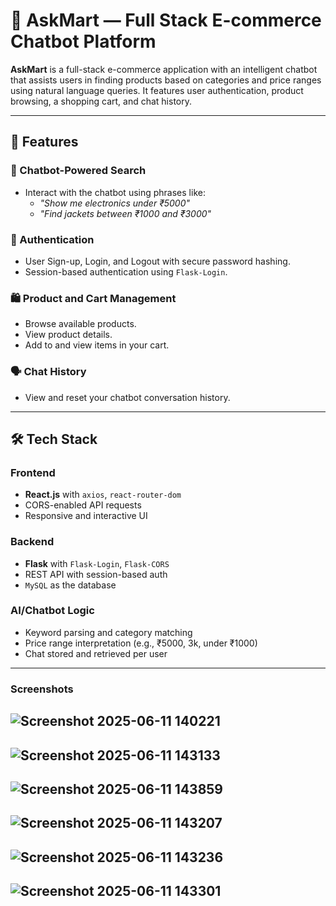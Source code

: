 # 🛒 AskMart — Full Stack E-commerce Chatbot Platform

**AskMart** is a full-stack e-commerce application with an intelligent chatbot that assists users in finding products based on categories and price ranges using natural language queries. It features user authentication, product browsing, a shopping cart, and chat history.

---

## 🚀 Features

### 🧠 Chatbot-Powered Search
- Interact with the chatbot using phrases like:
  - _"Show me electronics under ₹5000"_
  - _"Find jackets between ₹1000 and ₹3000"_

### 👤 Authentication
- User Sign-up, Login, and Logout with secure password hashing.
- Session-based authentication using `Flask-Login`.

### 🛍️ Product and Cart Management
- Browse available products.
- View product details.
- Add to and view items in your cart.

### 🗣️ Chat History
- View and reset your chatbot conversation history.

---

## 🛠️ Tech Stack

### Frontend
- **React.js** with `axios`, `react-router-dom`
- CORS-enabled API requests
- Responsive and interactive UI

### Backend
- **Flask** with `Flask-Login`, `Flask-CORS`
- REST API with session-based auth
- `MySQL` as the database

### AI/Chatbot Logic
- Keyword parsing and category matching
- Price range interpretation (e.g., ₹5000, 3k, under ₹1000)
- Chat stored and retrieved per user

---
### Screenshots
![Screenshot 2025-06-11 140221](https://github.com/user-attachments/assets/431bf4b2-d2c7-4613-9c6f-3977f79890a7)
---
![Screenshot 2025-06-11 143133](https://github.com/user-attachments/assets/0a3665cd-f3c2-4b2e-bfaf-6c38b4fdfb33)
---
![Screenshot 2025-06-11 143859](https://github.com/user-attachments/assets/94ece150-637f-43d1-b1cf-6e7815b36ad8)
---
![Screenshot 2025-06-11 143207](https://github.com/user-attachments/assets/96c4456e-a4b8-416b-a669-acd9439fe004)
---
![Screenshot 2025-06-11 143236](https://github.com/user-attachments/assets/289cedd1-a890-4788-b068-a949177c0daf)
---
![Screenshot 2025-06-11 143301](https://github.com/user-attachments/assets/82fd20ef-a587-4c93-b0fb-cc6c747f688c)
---
